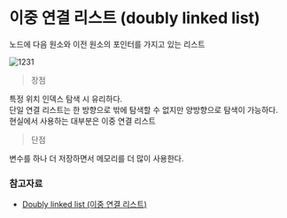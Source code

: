 # 이중 연결 리스트 (doubly linked list)

노드에 다음 원소와 이전 원소의 포인터를 가지고 있는 리스트  
  
![1231](https://s3.ap-northeast-2.amazonaws.com/opentutorials-user-file/module/1335/2949.png)  

> 장점

특정 위치 인덱스 탐색 시 유리하다.  
단일 연결 리스트는 한 방향으로 밖에 탐색할 수 없지만 양방향으로 탐색이 가능하다.  
현실에서 사용하는 대부분은 이중 연결 리스트

> 단점

변수를 하나 더 저장하면서 메모리를 더 많이 사용한다.  

### 참고자료
- [Doubly linked list (이중 연결 리스트)](https://opentutorials.org/module/1335/8940)
